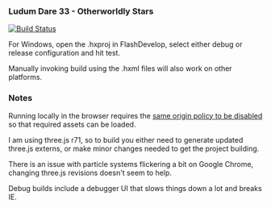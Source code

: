 ### Ludum Dare 33 - Otherworldly Stars

[![Build Status](https://img.shields.io/travis/Tw1ddle/Ludum-Dare-33.svg?style=flat-square)](https://travis-ci.org/Tw1ddle/Ludum-Dare-33)

For Windows, open the .hxproj in FlashDevelop, select either debug or release configuration and hit test. 

Manually invoking build using the .hxml files will also work on other platforms.

### Notes

Running locally in the browser requires the [same origin policy to be disabled](https://stackoverflow.com/questions/3102819/disable-same-origin-policy-in-chrome) so that required assets can be loaded.
	
I am using three.js r71, so to build you either need to generate updated three.js externs, or make minor changes needed to get the project building.
	
There is an issue with particle systems flickering a bit on Google Chrome, changing three.js revisions doesn't seem to help.

Debug builds include a debugger UI that slows things down a lot and breaks IE.